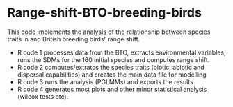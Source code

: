 # Range-shift-BTO-breeding-birds

This code implements the analysis of the relationship between species traits in and British breeding birds' range shift.

- R code 1 processes data from the BTO, extracts environmental variables, runs the SDMs for the 160 initial species and computes range shift.
- R code 2 computes/extratcs the species traits (biotic, abiotic and dispersal capabilities) and creates the main data file for modelling
- R code 3 runs the analysis (PGLMMs) and exports the results
- R code 4 generates most plots and other minor statistical analysis (wilcox tests etc).
